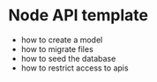 # Node API template

- how to create a model
- how to migrate files
- how to seed the database
- how to restrict access to apis

